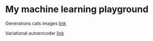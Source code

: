 # My machine learning playground


Generations cats images [link](decriptions/cat-generator.md)

Variational autoencoder [link](decriptions/vae.md)